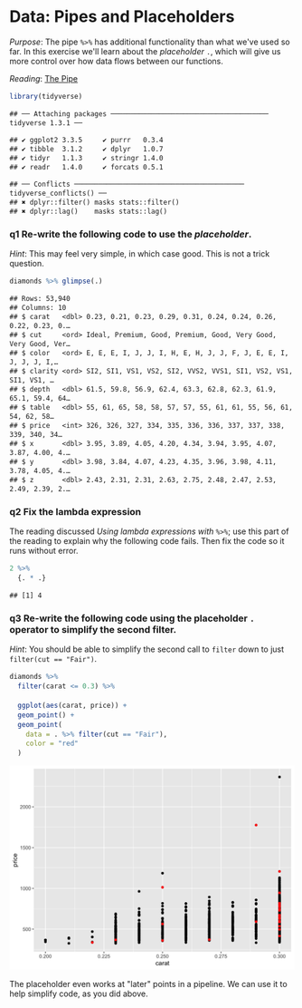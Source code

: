 
# Data: Pipes and Placeholders

*Purpose*: The pipe `%>%` has additional functionality than what we've used so far. In this exercise we'll learn about the *placeholder* `.`, which will give us more control over how data flows between our functions.

*Reading*: [The Pipe](https://magrittr.tidyverse.org/reference/pipe.html)




```r
library(tidyverse)
```

```
## ── Attaching packages ─────────────────────────────────────── tidyverse 1.3.1 ──
```

```
## ✔ ggplot2 3.3.5     ✔ purrr   0.3.4
## ✔ tibble  3.1.2     ✔ dplyr   1.0.7
## ✔ tidyr   1.1.3     ✔ stringr 1.4.0
## ✔ readr   1.4.0     ✔ forcats 0.5.1
```

```
## ── Conflicts ────────────────────────────────────────── tidyverse_conflicts() ──
## ✖ dplyr::filter() masks stats::filter()
## ✖ dplyr::lag()    masks stats::lag()
```

### __q1__ Re-write the following code to use the *placeholder*.

*Hint*: This may feel very simple, in which case good. This is not a trick question.


```r
diamonds %>% glimpse(.)
```

```
## Rows: 53,940
## Columns: 10
## $ carat   <dbl> 0.23, 0.21, 0.23, 0.29, 0.31, 0.24, 0.24, 0.26, 0.22, 0.23, 0.…
## $ cut     <ord> Ideal, Premium, Good, Premium, Good, Very Good, Very Good, Ver…
## $ color   <ord> E, E, E, I, J, J, I, H, E, H, J, J, F, J, E, E, I, J, J, J, I,…
## $ clarity <ord> SI2, SI1, VS1, VS2, SI2, VVS2, VVS1, SI1, VS2, VS1, SI1, VS1, …
## $ depth   <dbl> 61.5, 59.8, 56.9, 62.4, 63.3, 62.8, 62.3, 61.9, 65.1, 59.4, 64…
## $ table   <dbl> 55, 61, 65, 58, 58, 57, 57, 55, 61, 61, 55, 56, 61, 54, 62, 58…
## $ price   <int> 326, 326, 327, 334, 335, 336, 336, 337, 337, 338, 339, 340, 34…
## $ x       <dbl> 3.95, 3.89, 4.05, 4.20, 4.34, 3.94, 3.95, 4.07, 3.87, 4.00, 4.…
## $ y       <dbl> 3.98, 3.84, 4.07, 4.23, 4.35, 3.96, 3.98, 4.11, 3.78, 4.05, 4.…
## $ z       <dbl> 2.43, 2.31, 2.31, 2.63, 2.75, 2.48, 2.47, 2.53, 2.49, 2.39, 2.…
```

### __q2__ Fix the lambda expression

The reading discussed *Using lambda expressions with `%>%`*; use this part of the reading to explain why the following code fails. Then fix the code so it runs without error.


```r
2 %>%
  {. * .}
```

```
## [1] 4
```

### __q3__ Re-write the following code using the placeholder `.` operator to simplify the second filter.

*Hint*: You should be able to simplify the second call to `filter` down to just
`filter(cut == "Fair")`.


```r
diamonds %>%
  filter(carat <= 0.3) %>%

  ggplot(aes(carat, price)) +
  geom_point() +
  geom_point(
    data = . %>% filter(cut == "Fair"),
    color = "red"
  )
```

<img src="d25-e-data07-placeholders-solution_files/figure-html/q3-task-1.png" width="672" />

The placeholder even works at "later" points in a pipeline. We can use it to
help simplify code, as you did above.

<!-- include-exit-ticket -->
